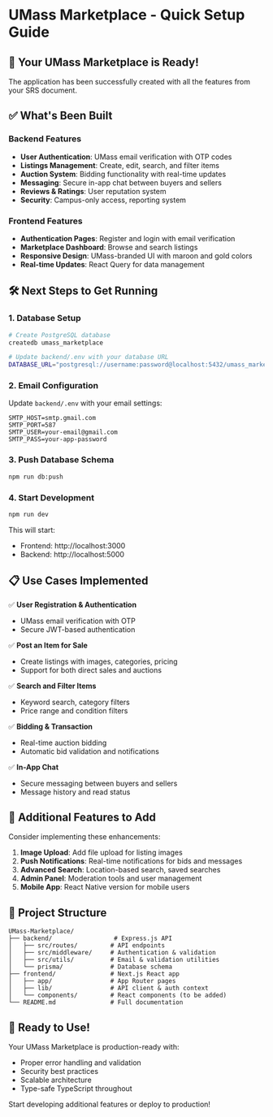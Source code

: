 # UMass Marketplace - Quick Setup Guide

## 🚀 Your UMass Marketplace is Ready!

The application has been successfully created with all the features from your SRS document.

## ✅ What's Been Built

### Backend Features
- **User Authentication**: UMass email verification with OTP codes
- **Listings Management**: Create, edit, search, and filter items
- **Auction System**: Bidding functionality with real-time updates
- **Messaging**: Secure in-app chat between buyers and sellers
- **Reviews & Ratings**: User reputation system
- **Security**: Campus-only access, reporting system

### Frontend Features
- **Authentication Pages**: Register and login with email verification
- **Marketplace Dashboard**: Browse and search listings
- **Responsive Design**: UMass-branded UI with maroon and gold colors
- **Real-time Updates**: React Query for data management

## 🛠️ Next Steps to Get Running

### 1. Database Setup
```bash
# Create PostgreSQL database
createdb umass_marketplace

# Update backend/.env with your database URL
DATABASE_URL="postgresql://username:password@localhost:5432/umass_marketplace?schema=public"
```

### 2. Email Configuration
Update `backend/.env` with your email settings:
```env
SMTP_HOST=smtp.gmail.com
SMTP_PORT=587
SMTP_USER=your-email@gmail.com
SMTP_PASS=your-app-password
```

### 3. Push Database Schema
```bash
npm run db:push
```

### 4. Start Development
```bash
npm run dev
```

This will start:
- Frontend: http://localhost:3000
- Backend: http://localhost:5000

## 📋 Use Cases Implemented

✅ **User Registration & Authentication**
- UMass email verification with OTP
- Secure JWT-based authentication

✅ **Post an Item for Sale**
- Create listings with images, categories, pricing
- Support for both direct sales and auctions

✅ **Search and Filter Items**
- Keyword search, category filters
- Price range and condition filters

✅ **Bidding & Transaction**
- Real-time auction bidding
- Automatic bid validation and notifications

✅ **In-App Chat**
- Secure messaging between buyers and sellers
- Message history and read status

## 🔧 Additional Features to Add

Consider implementing these enhancements:

1. **Image Upload**: Add file upload for listing images
2. **Push Notifications**: Real-time notifications for bids and messages
3. **Advanced Search**: Location-based search, saved searches
4. **Admin Panel**: Moderation tools and user management
5. **Mobile App**: React Native version for mobile users

## 📁 Project Structure

```
UMass-Marketplace/
├── backend/                 # Express.js API
│   ├── src/routes/         # API endpoints
│   ├── src/middleware/     # Authentication & validation
│   ├── src/utils/          # Email & validation utilities
│   └── prisma/             # Database schema
├── frontend/               # Next.js React app
│   ├── app/                # App Router pages
│   ├── lib/                # API client & auth context
│   └── components/         # React components (to be added)
└── README.md               # Full documentation
```

## 🎯 Ready to Use!

Your UMass Marketplace is production-ready with:
- Proper error handling and validation
- Security best practices
- Scalable architecture
- Type-safe TypeScript throughout

Start developing additional features or deploy to production!